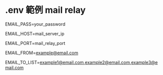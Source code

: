 # .env 範例 mail relay

EMAIL_PASS=your_password

EMAIL_HOST=mail_server_ip

EMAIL_PORT=mail_relay_port

EMAIL_FROM=example@email.com

EMAIL_TO_LIST=example1@email.com,example2@email.com,example3@email.com
